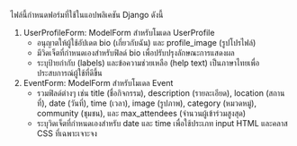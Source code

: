 ไฟล์นี้กำหนดฟอร์มที่ใช้ในแอปพลิเคชัน Django ดังนี้

1. UserProfileForm: ModelForm สำหรับโมเดล UserProfile
    - อนุญาตให้ผู้ใช้อัปเดต bio (เกี่ยวกับฉัน) และ profile_image (รูปโปรไฟล์)
    - มีวิดเจ็ตที่กำหนดเองสำหรับฟิลด์ bio เพื่อปรับปรุงลักษณะการแสดงผล
    - ระบุป้ายกำกับ (labels) และข้อความช่วยเหลือ (help text) เป็นภาษาไทยเพื่อประสบการณ์ผู้ใช้ที่ดีขึ้น
2. EventForm: ModelForm สำหรับโมเดล Event
    - รวมฟิลด์ต่างๆ เช่น title (ชื่อกิจกรรม), description (รายละเอียด), location (สถานที่), date (วันที่), time (เวลา), image (รูปภาพ), category (หมวดหมู่), community (ชุมชน), และ max_attendees (จำนวนผู้เข้าร่วมสูงสุด)
    - ระบุวิดเจ็ตที่กำหนดเองสำหรับ date และ time เพื่อใช้ประเภท input HTML และคลาส CSS ที่เฉพาะเจาะจง